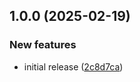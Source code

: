 ## 1.0.0 (2025-02-19)

### New features

* initial release ([2c8d7ca](https://github.com/react-native-community/vscode-react-native-directory/commit/2c8d7ca0ac928a5baa2a1ee274af4851a8d29738))

